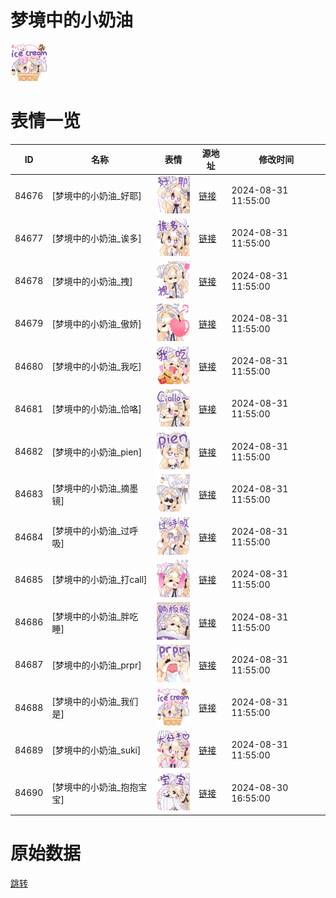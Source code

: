 # 梦境中的小奶油

<img src="./cover.png" height="60" alt="cover" />

# 表情一览

|ID|名称|表情|源地址|修改时间|
|----|----|----|----|----|
|84676|[梦境中的小奶油_好耶]|<img src="./pic/084676_%5B梦境中的小奶油_好耶%5D.png" height="60" alt="好耶"/>|[链接](https://i0.hdslb.com/bfs/garb/2a0d723344a8d16184e877b4a1b3e1357783b2d9.png)|2024-08-31 11:55:00|
|84677|[梦境中的小奶油_诶多]|<img src="./pic/084677_%5B梦境中的小奶油_诶多%5D.png" height="60" alt="诶多"/>|[链接](https://i0.hdslb.com/bfs/garb/4e21907106e1203802d00a8bb8f3fb033754df03.png)|2024-08-31 11:55:00|
|84678|[梦境中的小奶油_拽]|<img src="./pic/084678_%5B梦境中的小奶油_拽%5D.png" height="60" alt="拽"/>|[链接](https://i0.hdslb.com/bfs/garb/05716e0cca176f1840b2fd0a2441290cc99bc6df.png)|2024-08-31 11:55:00|
|84679|[梦境中的小奶油_傲娇]|<img src="./pic/084679_%5B梦境中的小奶油_傲娇%5D.png" height="60" alt="傲娇"/>|[链接](https://i0.hdslb.com/bfs/garb/24571975f6a0da76613c454f7eb5711be1d09198.png)|2024-08-31 11:55:00|
|84680|[梦境中的小奶油_我吃]|<img src="./pic/084680_%5B梦境中的小奶油_我吃%5D.png" height="60" alt="我吃"/>|[链接](https://i0.hdslb.com/bfs/garb/1099273a44a9ecb3a12e286a7710823bb1065350.png)|2024-08-31 11:55:00|
|84681|[梦境中的小奶油_恰咯]|<img src="./pic/084681_%5B梦境中的小奶油_恰咯%5D.png" height="60" alt="恰咯"/>|[链接](https://i0.hdslb.com/bfs/garb/e094c743cbab3373dee721d9d6f2431aaa8846e4.png)|2024-08-31 11:55:00|
|84682|[梦境中的小奶油_pien]|<img src="./pic/084682_%5B梦境中的小奶油_pien%5D.png" height="60" alt="pien"/>|[链接](https://i0.hdslb.com/bfs/garb/4567546dd25bdb174bce7ba188b7228d8758655a.png)|2024-08-31 11:55:00|
|84683|[梦境中的小奶油_摘墨镜]|<img src="./pic/084683_%5B梦境中的小奶油_摘墨镜%5D.png" height="60" alt="摘墨镜"/>|[链接](https://i0.hdslb.com/bfs/garb/f84118b33ca00a802acc393310f02ae01c12ecb5.png)|2024-08-31 11:55:00|
|84684|[梦境中的小奶油_过呼吸]|<img src="./pic/084684_%5B梦境中的小奶油_过呼吸%5D.png" height="60" alt="过呼吸"/>|[链接](https://i0.hdslb.com/bfs/garb/c1bd798074b8ba1bd07bf769b6f92a0f1afbfe82.png)|2024-08-31 11:55:00|
|84685|[梦境中的小奶油_打call]|<img src="./pic/084685_%5B梦境中的小奶油_打call%5D.png" height="60" alt="打call"/>|[链接](https://i0.hdslb.com/bfs/garb/efb17ccbfbd46c04b3318124ccf9f9f4154c8ecd.png)|2024-08-31 11:55:00|
|84686|[梦境中的小奶油_胖吃睡]|<img src="./pic/084686_%5B梦境中的小奶油_胖吃睡%5D.png" height="60" alt="胖吃睡"/>|[链接](https://i0.hdslb.com/bfs/garb/71cbfb979ed25ad969609ee6c9b521f414ec9bd9.png)|2024-08-31 11:55:00|
|84687|[梦境中的小奶油_prpr]|<img src="./pic/084687_%5B梦境中的小奶油_prpr%5D.png" height="60" alt="prpr"/>|[链接](https://i0.hdslb.com/bfs/garb/d5f5692b9b48333e43e041ab11f64b146d5c9b6e.png)|2024-08-31 11:55:00|
|84688|[梦境中的小奶油_我们是]|<img src="./pic/084688_%5B梦境中的小奶油_我们是%5D.png" height="60" alt="我们是"/>|[链接](https://i0.hdslb.com/bfs/garb/14e941f2a87f0749f13cd671f3ad628aff4d2fed.png)|2024-08-31 11:55:00|
|84689|[梦境中的小奶油_suki]|<img src="./pic/084689_%5B梦境中的小奶油_suki%5D.png" height="60" alt="suki"/>|[链接](https://i0.hdslb.com/bfs/garb/8e078cb9cd9169eac41df4538862e5eb3cc94df1.png)|2024-08-31 11:55:00|
|84690|[梦境中的小奶油_抱抱宝宝]|<img src="./pic/084690_%5B梦境中的小奶油_抱抱宝宝%5D.png" height="60" alt="抱抱宝宝"/>|[链接](https://i0.hdslb.com/bfs/garb/5cb27ae2e25d3ccc13a68efb840c1124506af041.png)|2024-08-30 16:55:00|

# 原始数据

[跳转](./raw.json)

